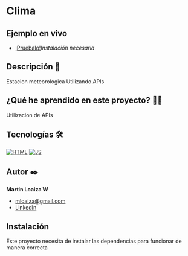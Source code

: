# Clima

## Ejemplo en vivo
- [¡Pruebalo!](https://mloaiza98.github.io/Clima/)*Instalación necesaria*

## Descripción 📑

Estacion meteorologica Utilizando APIs  

## ¿Qué he aprendido en este proyecto? 🙇🏻 

Utilizacion de APIs

## Tecnologías 🛠
<!-- Iconos sacados de: https://github.com/hendrasob/badges/blob/master/README.md y https://github.com/alexandresanlim/Badges4-README.md-Profile -->
[![HTML](https://img.shields.io/badge/HTML5-E34F26?style=for-the-badge&logo=html5&logoColor=white)](https://es.wikipedia.org/wiki/HTML5)
[![JS](https://img.shields.io/badge/JavaScript-F7DF1E?style=for-the-badge&logo=javascript&logoColor=black)](https://es.wikipedia.org/wiki/JavaScript)


## Autor ✒️
**Martin Loaiza W**

* [mloaiza@gmail.com](mailto:mloaizaw@gmail.com)
* [LinkedIn](https://www.linkedin.com/in/martin-loaiza-wills-73341615b/)


## Instalación 
Este proyecto necesita de instalar las dependencias para funcionar de manera correcta
  
